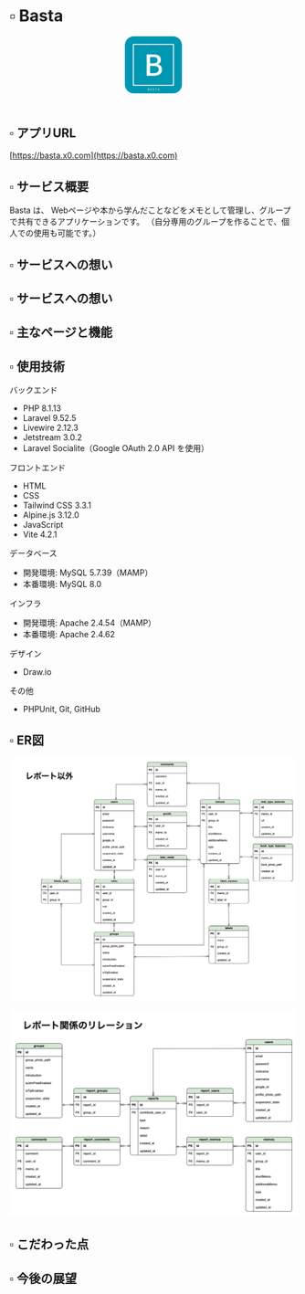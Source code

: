 # ▫️ Basta

<p align="center" style="margin-bottom: 50px;">
    <img src="public/images/logo.png" alt="Logo" width="100">
</p>

## ▫️ アプリURL

[https://basta.x0.com](https://basta.x0.com)

## ▫️ サービス概要

Basta は、
Webページや本から学んだことなどをメモとして管理し、グループで共有できるアプリケーションです。
（自分専用のグループを作ることで、個人での使用も可能です。）

## ▫️ サービスへの想い

## ▫️ サービスへの想い

## ▫️ 主なページと機能

## ▫️ 使用技術

バックエンド

-   PHP 8.1.13
-   Laravel 9.52.5
-   Livewire 2.12.3
-   Jetstream 3.0.2
-   Laravel Socialite（Google OAuth 2.0 API を使用）

フロントエンド

-   HTML
-   CSS
-   Tailwind CSS 3.3.1
-   Alpine.js 3.12.0
-   JavaScript
-   Vite 4.2.1

データベース

-   開発環境: MySQL 5.7.39（MAMP）
-   本番環境: MySQL 8.0

インフラ

-   開発環境: Apache 2.4.54（MAMP）
-   本番環境: Apache 2.4.62

デザイン

-   Draw\.io

その他

-   PHPUnit, Git, GitHub

## ▫️ ER図

![ER図（レポート以外）](docs/ERD/ERD（2025_05_12）-non-report.png)

![ER図（レポート関係）](docs/ERD/ERD（2025_05_12）-report-related.png)

## ▫️ こだわった点

## ▫️ 今後の展望
